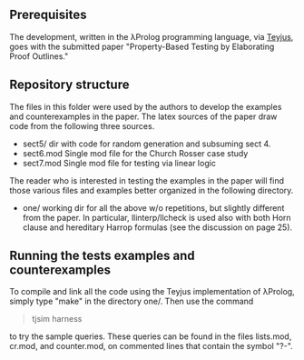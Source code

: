 ## Prerequisites

The development, written in the λProlog programming language, via
[Teyjus](https://github.com/teyjus/teyjus/), goes with the submitted paper "Property-Based Testing by Elaborating Proof Outlines."

## Repository structure

The files in this folder were used by the authors to develop the examples and counterexamples in the paper.  The latex sources of the paper draw code from the following three sources.

- sect5/ dir with code for random generation and subsuming sect 4.
- sect6.mod  Single mod file for the Church Rosser case study
- sect7.mod  Single mod file for testing via linear logic

The reader who is interested in testing the examples in the paper will find those various files and examples better organized in the following directory.

- one/ working dir for all the above w/o repetitions, but slightly different from the paper.  In particular, llinterp/llcheck is used also with both Horn clause and hereditary Harrop formulas (see the discussion on page 25).

## Running the tests examples and counterexamples

To compile and link all the code using the Teyjus implementation of λProlog, simply type "make" in the directory one/.  Then use the command

> tjsim harness

to try the sample queries.  These queries can be found in the files lists.mod, cr.mod, and counter.mod, on commented lines that contain the symbol "?-".

